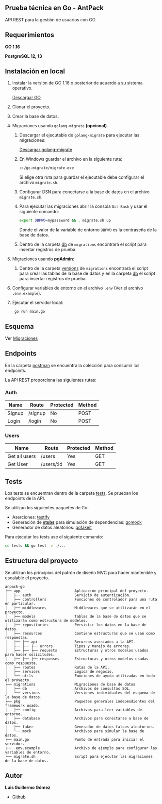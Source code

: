 ## Prueba técnica en Go - AntPack

API REST para la gestión de usuarios con GO.

## Requerimientos

**GO 1.16**

**PostgreSQL 12, 13**

## Instalación en local

1. Instalar la versión de GO 1.16 o posterior de acuerdo a su sistema operativo.

   [Descargar GO](https://golang.org/dl/)


2. Clonar el proyecto.


3. Crear la base de datos.


4. Migraciones usando `golang-migrate` **(opcional)**.

    1. Descargar el ejecutable de `golang-migrate` para ejecutar las migraciones:

       [Descargar golang-migrate](https://github.com/golang-migrate/migrate/releases)

    2. En Windows guardar el archivo en la siguiente ruta:

       ```bash
       c:/go-migrate/migrate.exe
       ```
       Si elige otra ruta para guardar el ejecutable debe configurar el archivo `migrate.sh`.

    3. Configurar DSN para conectarse a la base de datos en el archivo `migrate.sh`.

    4. Para ejecutar las migraciones abrir la consola `Git Bash` y usar el siguiente comando:

       ```bash
       export DBPWD=mypassword && . migrate.sh up
       ```
       Donde el valor de la variable de entorno `DBPWD` es la contraseña de la base de datos.

    5. Dentro de la carpeta [db](./migrations/db) de `migrations` encontrará el script para insertar registros de
       prueba.


5. Migraciones usando **pgAdmin**:

    1. Dentro de la carpeta [versions](./migrations/versions) de `migrations` encontrará el script para crear las tablas
       de la base de datos y en la carpeta [db](./migrations/db) el script para insertar registros de prueba.


6. Configurar variables de entorno en el archivo `.env` (Ver el archivo `.env.example`).


7. Ejecutar el servidor local:

   ```bash
    go run main.go
   ```

## Esquema

Ver [Migraciones](./migrations)

## Endpoints

En la carpeta [postman](./postman) se encuentra la colección para consumir los endpoints.

La API REST proporciona las siguientes rutas:

### Auth

| Name | Route | Protected | Method |
| ---- | ----- | --------- | ------ |
| Signup | /signup | No | POST |
| Login | /login | No | POST |

### Users

| Name | Route | Protected | Method |
| ---- | ----- | --------- | ------ |
| Get all users  | /users | Yes | GET |
| Get User  | /users/:id | Yes | GET |

## Tests

Los tests se encuentran dentro de la carpeta [tests](./tests). Se prueban los endpoints de la API.

Se utilizan los siguientes paquetes de Go:

* Aserciones: [testify](https://github.com/stretchr/testify)
* Generación de [**stubs**](https://stackoverflow.com/a/14081911) para simulación de
  dependencias: [gomock](https://github.com/golang/mock)
* Generador de datos aleatorios: [gofakeit](https://github.com/brianvoe/gofakeit)

Para ejecutar los tests use el siguiente comando:

  ```bash
  cd tests && go test -v ./...
  ```

## Estructura del proyecto

Se utilizan los principios del patrón de diseño MVC para hacer mantenible y escalable el proyecto.

```
anpack-go
├── app                         Aplicación principal del proyecto.
│   ├── auth                    Servicio de autenticación.
│   ├── controllers             Funciones de controlador para una ruta en particular.
│   ├── middlewares             Middlewares que se utilizarán en el proyecto.
│   ├── models                  Tablas de la base de datos que se utilizarán como estructura de modelos.
│   ├── repositories            Persistir los datos en la base de datos.
│   ├── resources               Contiene estructuras que se usan como respuestas.
│   ├── ├── api                 Recursos asosiados a la API.
│   ├── ├── ├── errors          Tipos y manejo de errores.
│   ├── ├── ├── requests        Estructuras y otros modelos usados para hacer solicitudes.
│   ├── ├── ├── responses       Estructuras y otros modelos usadas como respuesta.
│   ├── routes                  Rutas de la API.
│   ├── services                Logica de negocio.
│   └── utils                   Funciones de ayuda utilizadas en todo el proyecto.
├── migrations                  Migraciones de base de datos
│   ├── db                      Archivos de consultas SQL.
│   └── versions                Versiones individuales del esquema de la base de datos.
├── pkg                         Paquetes generales independientes del framework usado.
│   ├── config                  Archivos para leer variables de entorno.
│   ├── database                Archivos para conectarse a base de datos.
│   ├── faker                   Generador de datos falsos aleatorios.
│   └── mock                    Archivos para simular la base de datos.
├── main.go                     Punto de entrada para iniciar el servidor.
├── .env.example                Archivo de ejemplo para configurar las variables de entorno.
└── migrate.sh                  Script para ejecutar las migraciones de la base de datos.
```

## Autor

**Luis Guillermo Gómez**

- [Github](https://github.com/luisgomez29)
